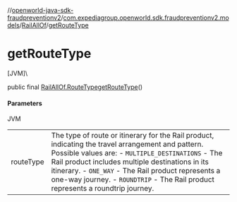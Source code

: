 //[openworld-java-sdk-fraudpreventionv2](../../../index.md)/[com.expediagroup.openworld.sdk.fraudpreventionv2.models](../index.md)/[RailAllOf](index.md)/[getRouteType](get-route-type.md)

# getRouteType

[JVM]\

public final [RailAllOf.RouteType](-route-type/index.md)[getRouteType](get-route-type.md)()

#### Parameters

JVM

| | |
|---|---|
| routeType | The type of route or itinerary for the Rail product, indicating the travel arrangement and pattern. Possible values are: - `MULTIPLE_DESTINATIONS` - The Rail product includes multiple destinations in its itinerary. - `ONE_WAY` - The Rail product represents a one-way journey. - `ROUNDTRIP` - The Rail product represents a roundtrip journey. |
